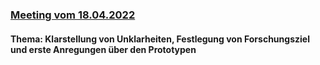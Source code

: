 ### [Meeting vom 18.04.2022](https://docs.google.com/document/d/1oJ9OD_BClP8blCmPUuma6qewJMBZ6FQwAaJ5Dy94Kes/edit?usp=sharing)

#### Thema: Klarstellung von Unklarheiten, Festlegung von Forschungsziel und erste Anregungen über den Prototypen
